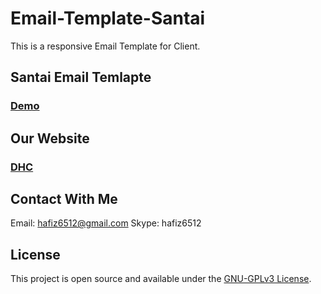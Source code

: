 # Email-Template-Santai
 This is a responsive Email Template for Client.

## Santai Email Temlapte
### [Demo](https://hafiz6512.github.io/Email-Template-Santai/)

## Our Website
### [DHC](http://diehardcoder.com)

## Contact With Me
Email: hafiz6512@gmail.com
Skype: hafiz6512

## License

This project is open source and available under the [GNU-GPLv3 License](./LICENSE).